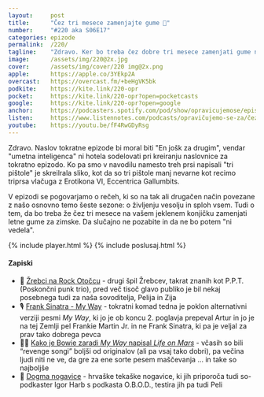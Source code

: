 ```yaml
---
layout: 	post
title:  	"Čez tri mesece zamenjajte gume 🛞"
number: 	"#220 aka S06E17"
categories:	epizode
permalink:	/220/
tagline: 	"Zdravo. Ker bo treba čez dobre tri mesece zamenjati gume na vašem preljubem jeklenem konjičku, vas na to dejstvo opominjamo že v avgustovskem vročinskem valu. Da ne bo potem ''ni vedela''."
image:		/assets/img/220@2x.jpg
cover:		/assets/img/cover/220 img@2x.png
apple:		https://apple.co/3YEkp2A
overcast:	https://overcast.fm/+beHgVK5bk
podkite:	https://kite.link/220-opr
pocket:		https://kite.link/220-opr?open=pocketcasts
google:		https://kite.link/220-opr?open=google
anchor:		https://podcasters.spotify.com/pod/show/opravicujemose/episodes/ez-tri-mesece-zamenjajte-gume-e2n2l5k
listen:		https://www.listennotes.com/podcasts/opravičujemo-se-za/čez-tri-mesece-zamenjajte-gume-8tG-zFRXlyq/embed/
youtube:	https://youtu.be/fF4RwGDyRsg
---
```


Zdravo. Naslov tokratne epizode bi moral biti "En jošk za drugim", vendar "umetna inteligenca" ni hotela sodelovati pri kreiranju naslovnice za tokratno epizodo. Ko pa smo v navodilu namesto treh prsi napisali "tri pištole" je skreilrala sliko, kot da so tri pištole manj nevarne kot recimo triprsa vlačuga z Erotikona VI, Eccentrica Gallumbits. 

V epizodi se pogovarjamo o rečeh, ki so na tak ali drugačen način povezane z našo osnovno temo šeste sezone: o življenju vesolju in sploh vsem. Tudi o tem, da bo treba že čez tri mesece na vašem jeklenem konjičku zamenjati letne gume za zimske. Da slučajno ne pozabite in da ne bo potem "ni vedela". 

{% include player.html %}
{% include poslusaj.html %}

<!--break-->

#### Zapiski

- 🤘 [Žrebci na Rock Otočcu](https://www.youtube.com/watch?v=EgiVyMPca2A&t=324s) - drugi špil Žrebcev, takrat znanih kot P.P.T. (Poskončni punk trio), pred več tisoč glavo publiko je bil nekaj posebnega tudi za naša sovoditelja, Pelija in Zija 
- 🎙️ [Frank Sinatra - My Way](https://www.youtube.com/watch?v=qQzdAsjWGPg) - tokratni komad tedna je poklon alternativni verziji pesmi *My Way*, ki jo je ob koncu 2. poglavja prepeval Artur in jo je na tej Zemlji pel Frankie Martin Jr. in ne Frank Sinatra, ki pa je veljal za prav tako dobrega pevca 
- 👨‍🎤 [Kako je Bowie zaradi *My Way* napisal *Life on Mars*](https://faroutmagazine.co.uk/david-bowie-life-on-mars-story-behind-the-song/) - včasih so bili “revenge songi” boljši od originalov (ali pa vsaj tako dobri), pa večina ljudi niti ne ve, da gre za ene sorte pesem maščevanja ... in take so najboljše 
- 🧦 [Dogma nogavice](https://www.dogmasocks.com/) - hrvaške tekaške nogavice, ki jih priporoča tudi so-podkaster Igor Harb s podkasta O.B.O.D., testira jih pa tudi Peli 